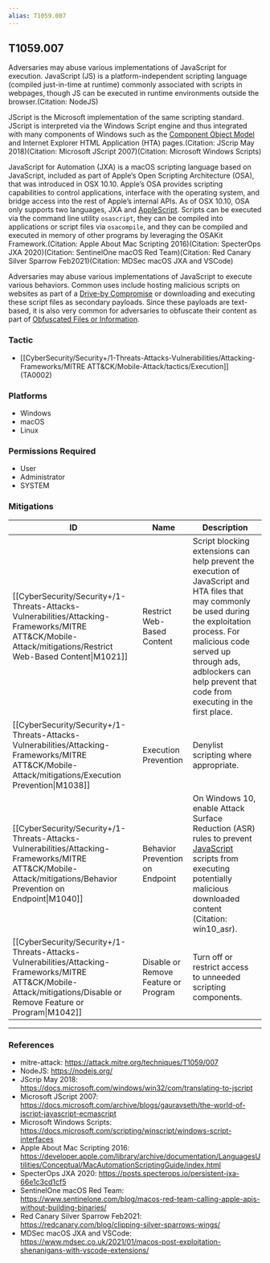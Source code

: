 ```yaml
---
alias: T1059.007
---
```


## T1059.007

Adversaries may abuse various implementations of JavaScript for execution. JavaScript (JS) is a platform-independent scripting language (compiled just-in-time at runtime) commonly associated with scripts in webpages, though JS can be executed in runtime environments outside the browser.(Citation: NodeJS)

JScript is the Microsoft implementation of the same scripting standard. JScript is interpreted via the Windows Script engine and thus integrated with many components of Windows such as the [Component Object Model](https://attack.mitre.org/techniques/T1559/001) and Internet Explorer HTML Application (HTA) pages.(Citation: JScrip May 2018)(Citation: Microsoft JScript 2007)(Citation: Microsoft Windows Scripts)

JavaScript for Automation (JXA) is a macOS scripting language based on JavaScript, included as part of Apple’s Open Scripting Architecture (OSA), that was introduced in OSX 10.10. Apple’s OSA provides scripting capabilities to control applications, interface with the operating system, and bridge access into the rest of Apple’s internal APIs. As of OSX 10.10, OSA only supports two languages, JXA and [AppleScript](https://attack.mitre.org/techniques/T1059/002). Scripts can be executed via the command line utility <code>osascript</code>, they can be compiled into applications or script files via <code>osacompile</code>, and they can be compiled and executed in memory of other programs by leveraging the OSAKit Framework.(Citation: Apple About Mac Scripting 2016)(Citation: SpecterOps JXA 2020)(Citation: SentinelOne macOS Red Team)(Citation: Red Canary Silver Sparrow Feb2021)(Citation: MDSec macOS JXA and VSCode)

Adversaries may abuse various implementations of JavaScript to execute various behaviors. Common uses include hosting malicious scripts on websites as part of a [Drive-by Compromise](https://attack.mitre.org/techniques/T1189) or downloading and executing these script files as secondary payloads. Since these payloads are text-based, it is also very common for adversaries to obfuscate their content as part of [Obfuscated Files or Information](https://attack.mitre.org/techniques/T1027).


### Tactic
- [[CyberSecurity/Security+/1-Threats-Attacks-Vulnerabilities/Attacking-Frameworks/MITRE ATT&CK/Mobile-Attack/tactics/Execution]] (TA0002)

### Platforms
- Windows
- macOS
- Linux

### Permissions Required
- User
- Administrator
- SYSTEM

### Mitigations

| ID | Name | Description |
| --- | --- | --- |
| [[CyberSecurity/Security+/1-Threats-Attacks-Vulnerabilities/Attacking-Frameworks/MITRE ATT&CK/Mobile-Attack/mitigations/Restrict Web-Based Content\|M1021]] | Restrict Web-Based Content | Script blocking extensions can help prevent the execution of JavaScript and HTA files that may commonly be used during the exploitation process. For malicious code served up through ads, adblockers can help prevent that code from executing in the first place. |
| [[CyberSecurity/Security+/1-Threats-Attacks-Vulnerabilities/Attacking-Frameworks/MITRE ATT&CK/Mobile-Attack/mitigations/Execution Prevention\|M1038]] | Execution Prevention | Denylist scripting where appropriate. |
| [[CyberSecurity/Security+/1-Threats-Attacks-Vulnerabilities/Attacking-Frameworks/MITRE ATT&CK/Mobile-Attack/mitigations/Behavior Prevention on Endpoint\|M1040]] | Behavior Prevention on Endpoint | On Windows 10, enable Attack Surface Reduction (ASR) rules to prevent [JavaScript](https://attack.mitre.org/techniques/T1059/007) scripts from executing potentially malicious downloaded content (Citation: win10_asr). |
| [[CyberSecurity/Security+/1-Threats-Attacks-Vulnerabilities/Attacking-Frameworks/MITRE ATT&CK/Mobile-Attack/mitigations/Disable or Remove Feature or Program\|M1042]] | Disable or Remove Feature or Program | Turn off or restrict access to unneeded scripting components. |


---
### References

- mitre-attack: https://attack.mitre.org/techniques/T1059/007
- NodeJS: https://nodejs.org/
- JScrip May 2018: https://docs.microsoft.com/windows/win32/com/translating-to-jscript
- Microsoft JScript 2007: https://docs.microsoft.com/archive/blogs/gauravseth/the-world-of-jscript-javascript-ecmascript
- Microsoft Windows Scripts: https://docs.microsoft.com/scripting/winscript/windows-script-interfaces
- Apple About Mac Scripting 2016: https://developer.apple.com/library/archive/documentation/LanguagesUtilities/Conceptual/MacAutomationScriptingGuide/index.html
- SpecterOps JXA 2020: https://posts.specterops.io/persistent-jxa-66e1c3cd1cf5
- SentinelOne macOS Red Team: https://www.sentinelone.com/blog/macos-red-team-calling-apple-apis-without-building-binaries/
- Red Canary Silver Sparrow Feb2021: https://redcanary.com/blog/clipping-silver-sparrows-wings/
- MDSec macOS JXA and VSCode: https://www.mdsec.co.uk/2021/01/macos-post-exploitation-shenanigans-with-vscode-extensions/
